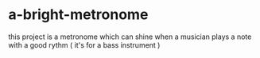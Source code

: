# a-bright-metronome
this project is a metronome which can shine when a musician plays a note with a good rythm ( it's for a bass instrument )
